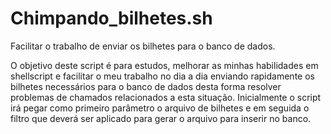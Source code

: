 # Chimpando_bilhetes.sh
Facilitar o trabalho de enviar os bilhetes para o banco de dados.

O objetivo deste script é para estudos, melhorar as minhas habilidades em shellscript e facilitar o meu trabalho no dia a dia enviando rapidamente os bilhetes necessários para o banco de dados desta forma resolver problemas de chamados relacionados a esta situação.
Inicialmente o script irá pegar como primeiro parâmetro o arquivo de bilhetes e em seguida o filtro que deverá ser aplicado para gerar o arquivo para inserir no banco.
